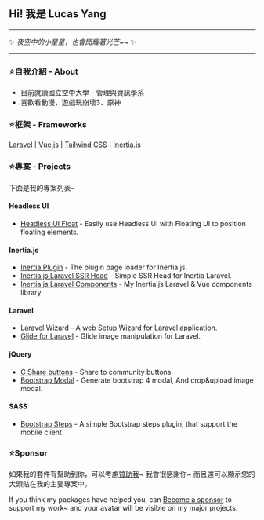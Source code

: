 ## Hi! 我是 Lucas Yang

---

✨ *夜空中的小星星，也會閃耀著光芒~~* ✨

---

### ⭐自我介紹 - About

* 目前就讀國立空中大學 - 管理與資訊學系
* 喜歡看動漫，遊戲玩崩壞3、原神

### ⭐框架 - Frameworks

[Laravel](https://laravel.com/) | [Vue.js](https://cn.vuejs.org/) | [Tailwind CSS](https://tailwindcss.com/) | [Inertia.js](https://inertiajs.com/)

### ⭐專案 - Projects

下面是我的專案列表~

#### Headless UI
* [Headless UI Float](https://github.com/ycs77/headlessui-float) - Easily use Headless UI with Floating UI to position floating elements.

#### Inertia.js
* [Inertia Plugin](https://github.com/ycs77/inertia-plugin) - The plugin page loader for Inertia.js.
* [Inertia.js Laravel SSR Head](https://github.com/ycs77/inertia-laravel-ssr-head) - Simple SSR Head for Inertia Laravel.
* [Inertia.js Laravel Components](https://github.com/ycs77/inertia-laravel-components) - My Inertia.js Laravel & Vue components library

#### Laravel
* [Laravel Wizard](https://github.com/ycs77/laravel-wizard) - A web Setup Wizard for Laravel application.
* [Glide for Laravel](https://github.com/ycs77/laravel-glide) - Glide image manipulation for Laravel.

#### jQuery
* [C Share buttons](https://github.com/ycs77/jquery-plugin-c-share) - Share to community buttons.
* [Bootstrap Modal](https://github.com/ycs77/jquery-plugin-bsModal) - Generate bootstrap 4 modal, And crop&upload image modal.

#### SASS
* [Bootstrap Steps](https://github.com/ycs77/bootstrap-steps) - A simple Bootstrap steps plugin, that support the mobile client.

### ⭐Sponsor

如果我的套件有幫助到你，可以考慮[贊助我](https://www.patreon.com/ycs77)~ 我會很感謝你~ 而且還可以顯示您的大頭貼在我的主要專案中。

If you think my packages have helped you, can [Become a sponsor](https://www.patreon.com/ycs77) to support my work~ and your avatar will be visible on my major projects.
